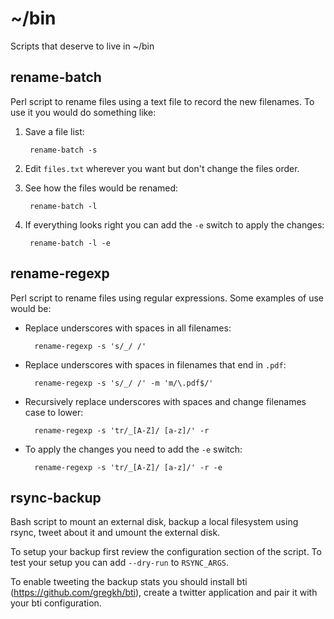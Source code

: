 ~/bin
=====

Scripts that deserve to live in ~/bin

rename-batch
------------

Perl script to rename files using a text file to record the new
filenames. To use it you would do something like:

1. Save a file list:

        rename-batch -s

2. Edit `files.txt` wherever you want but don't change the files order.

3. See how the files would be renamed:

        rename-batch -l

4. If everything looks right you can add the `-e` switch to apply the
   changes:

        rename-batch -l -e

rename-regexp
-------------

Perl script to rename files using regular expressions. Some examples of
use would be:

- Replace underscores with spaces in all filenames:

        rename-regexp -s 's/_/ /'

- Replace underscores with spaces in filenames that end in `.pdf`:

        rename-regexp -s 's/_/ /' -m 'm/\.pdf$/'

- Recursively replace underscores with spaces and change filenames case
  to lower:

        rename-regexp -s 'tr/_[A-Z]/ [a-z]/' -r

- To apply the changes you need to add the `-e` switch:

        rename-regexp -s 'tr/_[A-Z]/ [a-z]/' -r -e

rsync-backup
------------

Bash script to mount an external disk, backup a local filesystem using
rsync, tweet about it and umount the external disk.

To setup your backup first review the configuration section of the
script. To test your setup you can add `--dry-run` to `RSYNC_ARGS`.

To enable tweeting the backup stats you should install bti
(https://github.com/gregkh/bti), create a twitter application and pair
it with your bti configuration.
